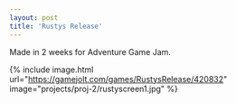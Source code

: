 ```yaml
---
layout: post
title: 'Rustys Release'
---
```


Made in 2 weeks for Adventure Game Jam.

{% include image.html url="https://gamejolt.com/games/RustysRelease/420832" image="projects/proj-2/rustyscreen1.jpg" %}
